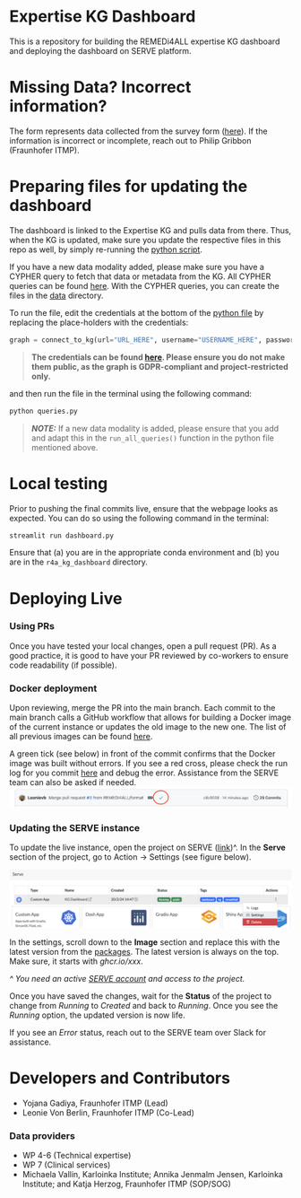 # Expertise KG Dashboard

This is a repository for building the REMEDi4ALL expertise KG dashboard and deploying the dashboard on SERVE platform.

# Missing Data? Incorrect information?

The form represents data collected from the survey form ([here](https://forms.office.com/e/31VQV0E9bp)). If the information is incorrect or incomplete, reach out to Philip Gribbon (Fraunhofer ITMP).

# Preparing files for updating the dashboard

The dashboard is linked to the Expertise KG and pulls data from there. Thus, when the KG is updated, make sure you update the respective files in this repo as well, by simply re-running the [python script](queries.py). 

If you have a new data modality added, please make sure you have a CYPHER query to fetch that data or metadata from the KG. All CYPHER queries can be found [here](queries.py). With the CYPHER queries, you can create the files in the [data](data) directory.

To run the file, edit the credentials at the bottom of the [python file](queries.py) by replacing the place-holders with
the credentials:
```python
graph = connect_to_kg(url="URL_HERE", username="USERNAME_HERE", password="PASSWORD_HERE")  #
```
> **The credentials can be found [here](https://github.com/REMEDI4ALL/expertise-kg/blob/main/src/constants.py#L12). Please ensure you do not make them public, as the graph is GDPR-compliant and project-restricted only.**

and then run the file in the terminal using the following command:
```bash
python queries.py
```
> **_NOTE:_** If a new data modality is added, please ensure that you add and adapt this in the `run_all_queries()` function in the python file mentioned above.

# Local testing

Prior to pushing the final commits live, ensure that the webpage looks as expected. You can do so using the following command in the terminal:
```bash
streamlit run dashboard.py
```

Ensure that (a) you are in the appropriate conda environment and (b) you are in the `r4a_kg_dashboard` directory.

# Deploying Live

### Using PRs
Once you have tested your local changes, open a pull request (PR). As a good practice, it is good to have your PR reviewed by co-workers to ensure code readability (if possible). 

### Docker deployment
Upon reviewing, merge the PR into the main branch. Each commit to the main branch calls a GitHub workflow that allows for building a Docker image of the current instance or updates the old image to the new one. The list of all previous images can be found [here](https://github.com/REMEDI4ALL/kg_dashboard/pkgs/container/kg_dashboard%2Fkg_dashboard). 

A green tick (see below) in front of the commit confirms that the Docker image was built without errors. If you see a red cross, please check the run log for you commit [here](https://github.com/REMEDI4ALL/kg_dashboard/actions) and debug the error. Assistance from the SERVE team can also be asked if needed.
![docs_1](docs/docker_success.png)

### Updating the SERVE instance

To update the live instance, open the project on SERVE ([link](https://serve.scilifelab.se/projects/expertise-kg-dashboard-mxc/))^. In the **Serve** section of the project, go to Action -> Settings (see figure below).

![project](docs/kg_project_serve.png)

In the settings, scroll down to the **Image** section and replace this with the latest version from the [packages](https://github.com/REMEDI4ALL/kg_dashboard/pkgs/container/kg_dashboard). The latest version is always on the top. Make sure, it starts with *ghcr.io/xxx*.

*^ You need an active [SERVE account](https://serve.scilifelab.se/) and access to the project.*

Once you have saved the changes, wait for the **Status** of the project to change from *Running* to *Created* and back to *Running*. Once you see the *Running* option, the updated version is now life.

If you see an *Error* status, reach out to the SERVE team over Slack for assistance.

# Developers and Contributors

* Yojana Gadiya, Fraunhofer ITMP (Lead)
* Leonie Von Berlin, Fraunhofer ITMP (Co-Lead)

### Data providers

* WP 4-6 (Technical expertise)
* WP 7 (Clinical services)
* Michaela Vallin, Karloinka Institute; Annika Jenmalm Jensen, Karloinka Institute; and Katja Herzog, Fraunhofer ITMP (SOP/SOG)
